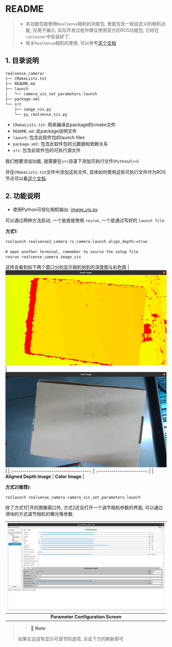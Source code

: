 # README

> - 本功能包是使用`RealSense`相机的功能包, 里面包含一些自定义的相机功能, 仅用于展示, 实际开发过程中建议使用官方的ROS功能包, 已经在`container`中安装好了.
> - 有关`RealSense`相机的使用, 可以参考[这个文档](../docs/Hardware/1.Realsense_camera.md)

## 1. 目录说明
```bash{.line-numbers}
realsense_camera/
├── CMakeLists.txt
├── README.md
├── launch
│   └── camera_vis_set_parameters.launch
├── package.xml
└── src
    ├── image_vis.py
    └── py_realsense_vis.py
```
- `CMakeLists.txt`: 用来编译此package的cmake文件
- `README.md`: 此package说明文件
- `launch`: 包含此软件包的launch files
- `package.xml`: 包含此软件包的元数据和依赖关系
- `src`: 包含此软件包的可执行源文件

我们想要添加功能, 就需要在`src`目录下添加可执行文件(`Python`/`C++`)

并在`CMakeLists.txt`文件中添加这些文件, 具体如何使用这些可执行文件作为ROS节点可以看[这个文档](../docs/ROS_basics/add_executable_files.md).

## 2. 功能说明
- 使用Python可视化相机输出: [image_vis.py](src/image_vis.py)

可以通过两种方法启动, 一个是直接使用 `rosrun`, 一个是通过写好的 `launch file`:

**方式1:**
```bash{.line-numbers}
roslaunch realsense2_camera rs_camera.launch align_depth:=true

# open another terminal, remember to source the setup file
rosrun realsense_camera image_vis
```

这样会看到如下两个窗口分别显示相机拍到的深度图与彩色图
| ![align_depth](images/aligned_depth.png) | ![color](images/color.png) |
| :--------------------------------------: | :------------------------: |
|         **Aligned Depth Image**          |      **Color Image**       |



**方式2(推荐):**

```bash{.line-numbers}
roslaunch realsense_camera camera_vis_set_parameters.launch
```

除了方式1打开的图像窗口外, 方式2还会打开一个调节相机参数的界面, 可以通过滑块的方式调节相机的曝光等参数.

| ![parameter_configure](images/parameter_configure.png) |
| :----------------------------------------------------: |
|           **Parameter Configuration Screen**           |

> > :memo: **Note**
>
> 如果左边没有显示可调节的选项, 点击下方的刷新即可